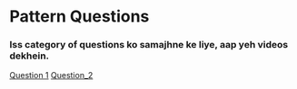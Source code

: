 # Pattern Questions #

### Iss category of questions ko samajhne ke liye, aap yeh videos dekhein.

[Question 1](https://youtu.be/EDyR_TY_OiU)
[Question_2](https://youtu.be/gAbYofLr4kc)



